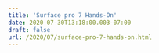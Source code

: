 ```yaml
---
title: 'Surface pro 7 Hands-On'
date: 2020-07-30T13:18:00.003-07:00
draft: false
url: /2020/07/surface-pro-7-hands-on.html
---
```


